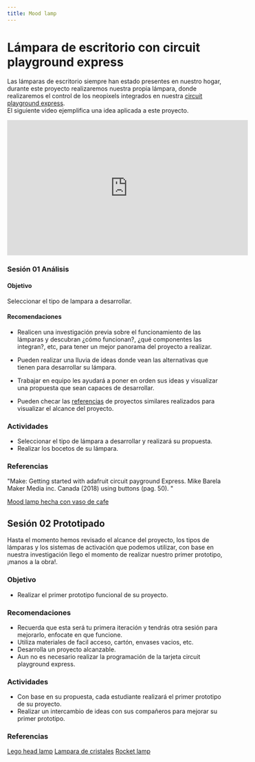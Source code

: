 ```yaml
---
title: Mood lamp
---
```


# Lámpara de escritorio con circuit playground express
Las lámparas de escritorio siempre han estado presentes en nuestro hogar, durante este proyecto realizaremos nuestra propia lámpara, donde realizaremos el control de los neopixels integrados en nuestra [circuit playground express](http://learn.makercademy.com/modules/referencias/cpx/). <br>
El siguiente video ejemplifica una idea aplicada a este proyecto.


<iframe width="560" height="315" src="https://www.youtube.com/embed/MV6vBBZUvtU" frameborder="0" allow="accelerometer; autoplay; encrypted-media; gyroscope; picture-in-picture" allowfullscreen></iframe>

### Sesión 01 Análisis
#### Objetivo 
Seleccionar el tipo de lampara a desarrollar. 
#### Recomendaciones
+ Realicen una investigación previa sobre el funcionamiento de las lámparas y descubran ¿cómo funcionan?, ¿qué componentes las integran?, etc, para tener un mejor panorama del proyecto a realizar.

+ Pueden realizar una lluvia de ideas donde vean las alternativas que tienen para desarrollar su lámpara.

+ Trabajar en equipo les ayudará a poner en orden sus ideas y visualizar una propuesta que sean capaces de desarrollar.
+ Pueden checar las [referencias](http://learn.makercademy.com/modules/referencias/Proyectos/) de proyectos similares realizados para visualizar el alcance del proyecto.

### Actividades 
+ Seleccionar el tipo de lámpara a desarrollar y realizará su propuesta.
+ Realizar los bocetos de su lámpara.

### Referencias
"Make: Getting started with adafruit circuit payground Express.
Mike Barela
Maker Media inc.
Canada (2018)
using buttons (pag. 50).  "

[Mood lamp hecha con vaso de cafe](https://learn.adafruit.com/adventure-time-coffee-cup-lamp)

## Sesión 02 Prototipado

Hasta el momento hemos revisado el alcance del proyecto, los tipos de lámparas y los sistemas de activación que podemos utilizar, con base en nuestra investigación llego el momento de realizar nuestro primer prototipo, ¡manos a la obra!.
### Objetivo
+ Realizar el primer prototipo funcional de su proyecto.

### Recomendaciones 
+ Recuerda que esta será tu primera iteración y tendrás otra sesión para mejorarlo, enfocate en que funcione.
+ Utiliza materiales de facil acceso, cartón, envases vacios, etc.
+ Desarrolla un proyecto alcanzable.
+ Aun no es necesario realizar la programación de la tarjeta circuit playground express.

### Actividades
+ Con base en su propuesta, cada estudiante realizará el primer prototipo de su proyecto.
+ Realizar un intercambio de ideas con sus compañeros para mejorar su primer prototipo.

### Referencias 
[Lego head lamp](https://www.thingiverse.com/thing:3875453)
[Lampara de cristales](https://learn.adafruit.com/paper-craft-crystal-gem-lantern)
[Rocket lamp](https://learn.adafruit.com/cpx-rocket-lamp)

